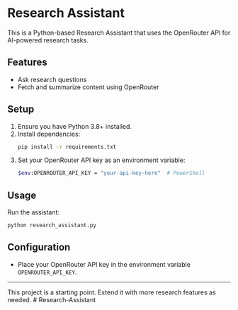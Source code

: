 # Research Assistant

This is a Python-based Research Assistant that uses the OpenRouter API for AI-powered research tasks.

## Features
- Ask research questions
- Fetch and summarize content using OpenRouter

## Setup
1. Ensure you have Python 3.8+ installed.
2. Install dependencies:
   ```sh
   pip install -r requirements.txt
   ```
3. Set your OpenRouter API key as an environment variable:
   ```sh
   $env:OPENROUTER_API_KEY = "your-api-key-here"  # PowerShell
   ```

## Usage
Run the assistant:
```sh
python research_assistant.py
```

## Configuration
- Place your OpenRouter API key in the environment variable `OPENROUTER_API_KEY`.

---

This project is a starting point. Extend it with more research features as needed.
#   R e s e a r c h - A s s i s t a n t  
 